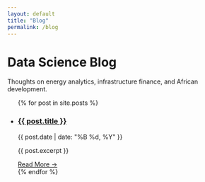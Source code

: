 ```yaml
---
layout: default
title: "Blog"
permalink: /blog
---
```


# Data Science Blog

Thoughts on energy analytics, infrastructure finance, and African development.

<ul class="post-list">
  {% for post in site.posts %}
    <li class="blog-preview">
      <h3>
        <a href="{{ post.url }}">{{ post.title }}</a>
      </h3>
      <span class="post-meta">{{ post.date | date: "%B %d, %Y" }}</span>
      <p>{{ post.excerpt }}</p>
      <a href="{{ post.url }}" class="read-more">Read More →</a>
    </li>
  {% endfor %}
</ul>